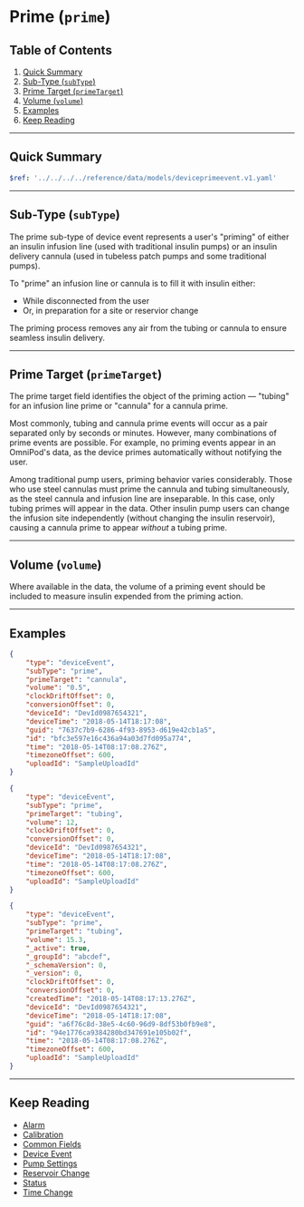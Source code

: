 # Prime (`prime`)<!-- omit in toc -->

## Table of Contents<!-- omit in toc -->

1. [Quick Summary](#quick-summary)
2. [Sub-Type (`subType`)](#sub-type-subtype)
3. [Prime Target (`primeTarget`)](#prime-target-primetarget)
4. [Volume (`volume`)](#volume-volume)
5. [Examples](#examples)
6. [Keep Reading](#keep-reading)

---

## Quick Summary

```yaml json_schema
$ref: '../../../../reference/data/models/deviceprimeevent.v1.yaml'
```

---

## Sub-Type (`subType`)

The prime sub-type of device event represents a user's "priming" of either an insulin infusion line (used with traditional insulin pumps) or an insulin delivery cannula (used in tubeless patch pumps and some traditional pumps).

To "prime" an infusion line or cannula is to fill it with insulin either:

* While disconnected from the user
* Or, in preparation for a site or reservior change

The priming process removes any air from the tubing or cannula to ensure seamless insulin delivery.

---

## Prime Target (`primeTarget`)

The prime target field identifies the object of the priming action — "tubing" for an infusion line prime or "cannula" for a cannula prime.

Most commonly, tubing and cannula prime events will occur as a pair separated only by seconds or minutes. However, many combinations of prime events are possible. For example, no priming events appear in an  OmniPod's data, as the device primes automatically without notifying the user.

Among traditional pump users, priming behavior varies considerably. Those who use steel cannulas must prime the cannula and tubing simultaneously, as the steel cannula and infusion line are inseparable. In this case, only tubing primes will appear in the data. Other insulin pump users can change the infusion site independently (without changing the insulin reservoir), causing a cannula prime to appear *without* a tubing prime.

---

## Volume (`volume`)

Where available in the data, the volume of a priming event should be included to measure insulin expended from the priming action.

---

## Examples

```json title="Example (client)" lineNumbers=true
{
    "type": "deviceEvent",
    "subType": "prime",
    "primeTarget": "cannula",
    "volume": "0.5",
    "clockDriftOffset": 0,
    "conversionOffset": 0,
    "deviceId": "DevId0987654321",
    "deviceTime": "2018-05-14T18:17:08",
    "guid": "7637c7b9-6286-4f93-8953-d619e42cb1a5",
    "id": "bfc3e597e16c436a94a03d7fd095a774",
    "time": "2018-05-14T08:17:08.276Z",
    "timezoneOffset": 600,
    "uploadId": "SampleUploadId"
}
```

```json title="Example (ingestion)" lineNumbers=true
{
    "type": "deviceEvent",
    "subType": "prime",
    "primeTarget": "tubing",
    "volume": 12,
    "clockDriftOffset": 0,
    "conversionOffset": 0,
    "deviceId": "DevId0987654321",
    "deviceTime": "2018-05-14T18:17:08",
    "time": "2018-05-14T08:17:08.276Z",
    "timezoneOffset": 600,
    "uploadId": "SampleUploadId"
}
```

```json title="Example (storage)" lineNumbers=true
{
    "type": "deviceEvent",
    "subType": "prime",
    "primeTarget": "tubing",
    "volume": 15.3,
    "_active": true,
    "_groupId": "abcdef",
    "_schemaVersion": 0,
    "_version": 0,
    "clockDriftOffset": 0,
    "conversionOffset": 0,
    "createdTime": "2018-05-14T08:17:13.276Z",
    "deviceId": "DevId0987654321",
    "deviceTime": "2018-05-14T18:17:08",
    "guid": "a6f76c8d-38e5-4c60-96d9-8df53b0fb9e8",
    "id": "94e1776ca9384280bd347691e105b02f",
    "time": "2018-05-14T08:17:08.276Z",
    "timezoneOffset": 600,
    "uploadId": "SampleUploadId"
}
```

---

## Keep Reading

* [Alarm](./alarm.md)
* [Calibration](./calibration.md)
* [Common Fields](../../common-fields.md)
* [Device Event](../device-event.md)
* [Pump Settings](../pump-settings.md)
* [Reservoir Change](./reservoir-change.md)
* [Status](./status.md)
* [Time Change](./time-change.md)

